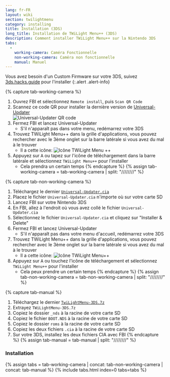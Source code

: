 ```yaml
---
lang: fr-FR
layout: wiki
section: twilightmenu
category: installing
title: Installation (3DS)
long_title: Installation de TWiLight Menu++ (3DS)
description: Comment installer TWiLight Menu++ sur la Nintendo 3DS
tabs:
  - 
    working-camera: Caméra Fonctionnelle
    non-working-camera: Caméra non fonctionnelle
    manual: Manuel
---
```


Vous avez besoin d'un Custom Firmware sur votre 3DS, suivez [3ds.hacks.guide](https://3ds.hacks.guide) pour l'installer
{:.alert .alert-info}

{% capture tab-working-camera %}
1. Ouvrez FBI et sélectionnez `Remote install`, puis `Scan QR Code`
1. Scannez ce code QR pour installer la dernière version de [Universal-Updater](https://github.com/Universal-Team/Universal-Updater)<br> ![Universal-Updater QR code](https://db.universal-team.net/assets/images/qr/universal-updater-cia.png)
1. Fermez FBI et lancez Universal-Updater
   - S'il n'apparaît pas dans votre menu, redémarrez votre 3DS
1. Trouvez TWiLight Menu++ dans la grille d'applications, vous pouvez rechercher avec le 3ème onglet sur la barre latérale si vous avez du mal à le trouver
   - Il a cette icône: ![Icône TWiLight Menu ++](https://raw.githubusercontent.com/DS-Homebrew/TWiLightMenu/master/booter/icon.bmp)
1. Appuyez sur <kbd class="face">A</kbd> ou tapez sur l'icône de téléchargement dans la barre latérale et sélectionnez `TWiLight Menu++` pour l'installer
   - Cela prendra un certain temps
{% endcapture %}
{% assign tab-working-camera = tab-working-camera | split: "////////" %}

{% capture tab-non-working-camera %}
1. Téléchargez le dernier [`Universal-Updater.cia`](https://github.com/Universal-Team/Universal-Updater/releases/latest/download/Universal-Updater.cia)
1. Placez le fichier `Universal-Updater.cia` n'importe où sur votre carte SD
1. Lancez FBI sur votre Nintendo 3DS
1. En FBI, allez à l'endroit où vous avez collé le fichier `Universal-Updater.cia`
1. Sélectionnez le fichier `Universal-Updater.cia` et cliquez sur "Installer & Delete"
1. Fermez FBI et lancez Universal-Updater
   - S'il n'apparaît pas dans votre menu d'accueil, redémarrez votre 3DS
1. Trouvez TWiLight Menu++ dans la grille d'applications, vous pouvez rechercher avec le 3ème onglet sur la barre latérale si vous avez du mal à le trouver
   - Il a cette icône: ![Icône TWiLight Menu++](https://raw.githubusercontent.com/DS-Homebrew/TWiLightMenu/master/booter/icon.bmp)
1. Appuyez sur <kbd class="face">A</kbd> ou touchez l'icône de téléchargement et sélectionnez `TWiLight Menu++` pour l'installer
   - Cela peux prendre un certain temps
{% endcapture %}
{% assign tab-non-working-camera = tab-non-working-camera | split: "////////" %}

{% capture tab-manual %}
1. Téléchargez le dernier [`TwiLightMenu-3DS.7z`](https://github.com/DS-Homebrew/TWiLightMenu/releases/latest/download/TWiLightMenu-3DS.7z)
1. Extrayez `TWiLightMenu-3DS.7z`
1. Copiez le dossier `_nds` à la racine de votre carte SD
1. Copiez le fichier `BOOT.NDS` à la racine de votre carte SD
1. Copiez le dossier `roms` à la racine de votre carte SD
1. Copiez les deux fichiers `.cia` à la racine de votre carte SD
1. Sur votre 3DS, installez les deux fichiers CIA avec FBI
{% endcapture %}
{% assign tab-manual = tab-manual | split: "////////" %}

### Installation

{% assign tabs = tab-working-camera | concat: tab-non-working-camera | concat: tab-manual %}
{% include tabs.html index=0 tabs=tabs %}
